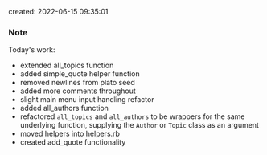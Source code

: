 created: 2022-06-15 09:35:01

### Note
Today's work:
- extended all_topics function
- added simple_quote helper function
- removed newlines from plato seed
- added more comments throughout
- slight main menu input handling refactor
- added all_authors function
- refactored `all_topics` and `all_authors` to be wrappers for the same underlying function, supplying the `Author` or `Topic` class as an argument
- moved helpers into helpers.rb
- created add_quote functionality